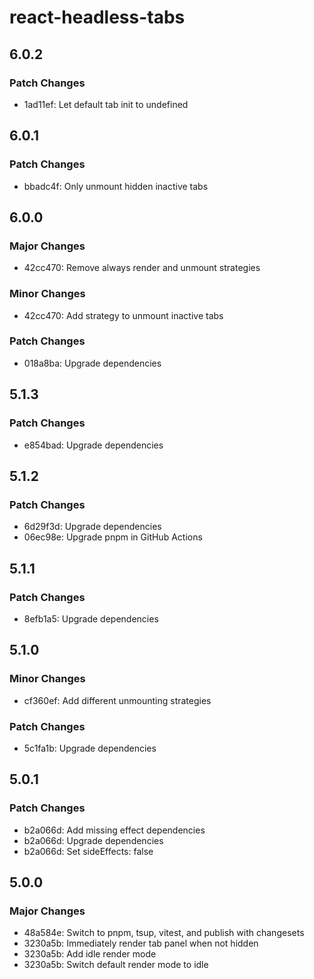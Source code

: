 # react-headless-tabs

## 6.0.2

### Patch Changes

- 1ad11ef: Let default tab init to undefined

## 6.0.1

### Patch Changes

- bbadc4f: Only unmount hidden inactive tabs

## 6.0.0

### Major Changes

- 42cc470: Remove always render and unmount strategies

### Minor Changes

- 42cc470: Add strategy to unmount inactive tabs

### Patch Changes

- 018a8ba: Upgrade dependencies

## 5.1.3

### Patch Changes

- e854bad: Upgrade dependencies

## 5.1.2

### Patch Changes

- 6d29f3d: Upgrade dependencies
- 06ec98e: Upgrade pnpm in GitHub Actions

## 5.1.1

### Patch Changes

- 8efb1a5: Upgrade dependencies

## 5.1.0

### Minor Changes

- cf360ef: Add different unmounting strategies

### Patch Changes

- 5c1fa1b: Upgrade dependencies

## 5.0.1

### Patch Changes

- b2a066d: Add missing effect dependencies
- b2a066d: Upgrade dependencies
- b2a066d: Set sideEffects: false

## 5.0.0

### Major Changes

- 48a584e: Switch to pnpm, tsup, vitest, and publish with changesets
- 3230a5b: Immediately render tab panel when not hidden
- 3230a5b: Add idle render mode
- 3230a5b: Switch default render mode to idle
